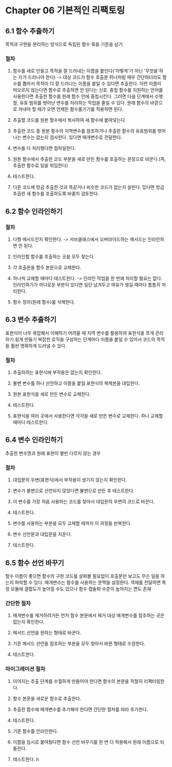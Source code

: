 # Chapter 06 기본적인 리팩토링

## 6.1 함수 추출하기

목적과 구현을 분리하는 방식으로 독립된 함수 묶을 기준을 삼기

### 절차

1. 함수를 새로 만들고 목적을 잘 드러내는 이름을 붙인다('어떻게'가 아닌 '무엇을'하는 지가 드러나야 한다)
   -> 대상 코드가 함수 호출문 하나처럼 매우 간단하더라도 함수를 뽑아서 목적이 더 잘 드러나는 이름을 붙일 수 있다면 추출한다. 이런 이름이 떠오르지 않는다면 함수로 추출하면 안 된다는 신호. 중첩 함수를 지원하는 언어를 사용한다면 추출한 함수를 원래 함수 안에 중첩시킨다. 그러면 다음 단계에서 수행할, 유효 범위를 벗어난 변수를 처리하는 작업을 줄일 수 있다. 원래 함수의 바깥으로 꺼내야 할 때가 오면 언제든 함수옮기기를 적용하면 된다.
2. 추출할 코드를 원본 함수에서 복사하여 새 함수에 붙여넣는다.

3. 추출한 코드 중 원본 함수의 지역변수를 참조하거나 추출한 함수의 유효범위를 벗어나는 변수는 없는지 검사한다. 있다면 매개변수로 전달한다.

4. 변수를 다 처리했다면 컴파일한다.

5. 원본 함수에서 추출한 코드 부분을 새로 만든 함수를 호출하는 문장으로 바꾼다.(즉, 추출한 함수로 일을 위임한다)

6. 테스트한다.

7. 다른 코드에 방금 추출한 것과 똑같거나 비슷한 코드가 없는지 살핀다. 있다면 방금 추출한 새 함수를 호출하도록 바꿀지 검토한다.

## 6.2 함수 인라인하기

### 절차

1. 다형 메서드인지 확인한다.
   -> 서브클래스에서 오버라이드하는 메서드는 인라인하면 안 된다.

2. 인라인할 함수를 호출하는 곳을 모두 찾는다.

3. 각 호출문을 함수 본문으로 교체한다.

4. 하나씩 교체할 때마다 테스트한다.
   -> 인라인 작업을 한 번에 처리할 필요는 없다. 인라인하기가 까다로운 부분이 있다면 일단 남겨두고 여유가 생길 때마다 틈틈히 처리한다.

5. 함수 정의(원래 함수)를 삭제한다.

## 6.3 변수 추출하기

표현식이 너무 복잡해서 이해하기 어려울 때 지역 변수를 활용하여 표현식을 쪼개 관리하기 쉽게 만들기
복잡한 로직을 구성하는 단계마다 이름을 붙일 수 있어서 코드의 목적을 훨씬 명확하게 드러낼 수 있다.

### 절차

1. 추출하려는 표현식에 부작용은 없는지 확인한다.

2. 불변 변수를 하나 선언하고 이름을 붙일 표현식의 복제본을 대입한다.

3. 원본 표현식을 새로 만든 변수로 교체한다.

4. 테스트한다.

5. 표현식을 여러 곳에서 사용한다면 각각을 새로 만든 변수로 교체한다. 하나 교체할 때마다 테스트한다.

## 6.4 변수 인라인하기

추출한 변수명과 원래 표현이 별반 다르지 않는 경우

### 절차

1. 대입문의 우변(표현식)에서 부작용이 생기지 않는지 확인한다.

2. 변수가 불변으로 선언되지 않았다면 불변으로 만든 후 테스트한다.

3. 이 변수를 가장 처음 사용하는 코드를 찾아서 대입문의 우변의 코드로 바꾼다.

4. 테스트한다.

5. 변수를 사용하는 부분을 모두 교체할 때까지 이 과정을 반복한다.

6. 변수 선언문과 대입문을 지운다.

7. 테스트한다.

## 6.5 함수 선언 바꾸기

함수 이름이 좋으면 함수의 구현 코드를 살펴볼 필요없이 호출문만 보고도 무슨 일을 하는지 파악할 수 있다.
매개변수는 함수를 사용하는 문맥을 설정한다. 객체를 전달하면 특정 모듈에 결합도가 높아질 수도 있으나 함수 캡슐화 수준이 높아지는 면도 존재

### 간단한 절차

1. 매개변수를 제거하려거든 먼저 함수 본문에서 제거 대상 매개변수를 참조하는 곳은 없는지 확인한다.

2. 메서드 선언을 원하는 형태로 바꾼다.

3. 기존 메서드 선언을 참조하는 부분을 모두 찾아서 바뀐 형태로 수정한다.

4. 테스트한다.

### 마이그레이션 절차

1. 이어지는 추출 단계를 수월하게 만들어야 한다면 함수의 본문을 적절히 리팩터링한다.

2. 함수 본문을 새로운 함수로 추출한다.

3. 추출한 함수에 매개변수를 추가해야 한다면 간단한 절차를 따라 추가한다.

4. 테스트한다.

5. 기존 함수를 인라인한다.

6. 이름을 임시로 붙여뒀다면 함수 선언 바꾸기를 한 번 더 적용해서 원래 이름으로 되돌린다.

7. 테스트한다. h
